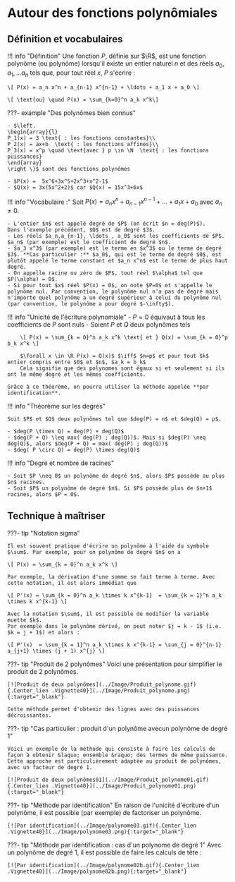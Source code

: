 # Autour des fonctions polynômiales

## Définition et vocabulaires

!!! info "Définition"
    Une fonction $P$, définie sur $\R$, est une fonction polynôme (ou polynôme) lorsqu'il existe un entier naturel $n$ et des réels $a_0,a_1, \ldots a_n$ tels que, pour tout réel $x$, $P$ s'écrire :
    
    \[ P(x) = a_n x^n + a_{n-1} x^{n-1} + \ldots + a_1 x + a_0 \]
    
    \[ \text{ou} \quad P(x) = \sum_{k=0}^n a_k x^k\]

???- example "Des polynômes bien connus"

    - $\left.  
    \begin{array}{l}
    P_1(x) = 3 \text{ : les fonctions constantes}\\
    P_2(x) = ax+b  \text{ : les fonctions affines}\\
    P_3(x) = x^p \quad \text{avec } p \in \N  \text{ : les fonctions puissances}
    \end{array}
    \right \}$ sont des fonctions polynômes

    - $P(x) =  5x^6+3x^5+2x^3+x^2-1$
    - $Q(x) = 3x(5x^2+2)$ car $Q(x) = 15x^3+6x$

!!! info "Vocabulaire :"
    Soit $P(x) = a_n x^n + a_{n-1} x^{n-1} + \ldots + a_1 x + a_0$ avec $a_n \neq 0$.

    - L'entier $n$ est appelé degré de $P$ (on écrit $n = deg(P)$).  
    Dans l'exemple précédent, $Q$ est de degré $3$.
    - Les réels $a_n,a_{n-1}, \ldots , a_0$ sont les coefficients de $P$. $a_n$ (par exemple) est le coefficient de degré $n$.
    - $a_3 x^3$ (par exemple) est le terme en $x^3$ ou le terme de degré $3$. **Cas particulier :** $a_0$, qui est le terme de degré $0$, est plutôt appelé le terme constant et $a_n x^n$ est le terme de plus haut degré.
    - On appelle racine ou zéro de $P$, tout réel $\alpha$ tel que $P(\alpha) = 0$.
    - Si pour tout $x$ réel $P(x) = 0$, on note $P=0$ et s'appelle le polynôme nul. Par convention, le polynôme nul n'a pas de degré mais n'importe quel polynôme a un degré supérieur à celui du polynôme nul (par convention, le polynôme a pour degré $-\infty$).

!!! info "Unicité de l'écriture polynomiale"
    - $P=0$ équivaut à tous les coefficients de $P$ sont nuls
    - Soient $P$ et $Q$ deux polynômes tels  
        
        \[ P(x) = \sum_{k = 0}^n a_k x^k \text{ et } Q(x) = \sum_{k = 0}^p b_k x^k \]  

        $\forall x \in \R P(x) = Q(x)$ $\iff$ $n=p$ et pour tout $k$ entier compris entre $0$ et $n$, $a_k = b_k$  
        Cela signifie que des polynomes sont égaux si et seulement si ils ont le même degré et les mêmes coefficients.

    Grâce à ce théorème, on pourra utiliser la méthode appelée **par identification**.

!!! info "Théorème sur les degrés"

    Soit $P$ et $Q$ deux polynômes tel que $deg(P) = n$ et $deg(Q) = p$.
    
    - $deg(P \times Q) = deg(P) + deg(Q)$
    - $deg(P + Q) \leq max( deg(P) ; deg(Q))$. Mais si $deg(P) \neq deg(Q)$, alors $deg(P + Q) = max( deg(P) ; deg(Q))$
    - $deg( P \circ Q) = deg(P) \times deg(Q)$

!!! info "Degré et nombre de racines"

    - Soit $P \neq 0$ un polynôme de degré $n$, alors $P$ possède au plus $n$ racines.
    - Soit $P$ un polynôme de degré $n$. Si $P$ possède plus de $n+1$ racines, alors $P = 0$.

## Technique à maîtriser

???- tip "Notation sigma"

    Il est souvent pratique d'écrire un polynôme à l'aide du symbole $\sum$. Par exemple, pour un polynôme de degré $n$ on a

    \[ P(x) = \sum_{k = 0}^n a_k x^k \]

    Par exemple, la dérivation d'une somme se fait terme à terme. Avec cette notation, il est alors immédiat que 

    \[ P'(x) = \sum_{k = 0}^n a_k \times k x^{k-1}  = \sum_{k = 1}^n a_k \times k x^{k-1} \]

    Avec la notation $\sum$, il est possible de modifier la variable muette $k$.  
    Par exemple dans le polynôme dérivé, on peut noter $j = k - 1$ (i.e. $k = j + 1$) et alors :

    \[ P'(x)  = \sum_{k = 1}^n a_k \times k x^{k-1} = \sum_{j = 0}^{n-1} a_{j+1} \times (j + 1) x^{j} \]

???- tip "Produit de 2 polynômes"
    Voici une présentation pour simplifier le produit de 2 polynômes.

    [![Produit de deux polynômes](../Image/Produit_polynome.gif){.Center_lien .Vignette40}](../Image/Produit_polynome.png){:target="_blank"}

    Cette méthode permet d'obtenir des lignes avec des puissances décroissantes.

???- tip "Cas particulier : produit d'un polynôme avecun polynôme de degré 1"

    Voici un exemple de la méthode qui consiste à faire les calculs de façon à obtenir &laquo; ensemble &raquo; des termes de même puissance. Cette approche est particulièrement adaptée au produit de polynômes, avec un facteur de degré 1.

    [![Produit de deux polynômes01](../Image/Produit_polynome01.gif){.Center_lien .Vignette40}](../Image/Produit_polynome01.png){:target="_blank"}

???- tip "Méthode par identification"
    En raison de l'unicité d'écriture d'un polynôme, il est possible (par exemple) de factoriser un polynôme.

    [![Par identification](../Image/polynome03.gif){.Center_lien .Vignette40}](../Image/polynome03.png){:target="_blank"}

???- tip "Méthode par identification : cas d'un polynome de degré 1"
    Avec un polynôme de degré 1, il est possible de faire les calculs de tête :

    [![Par identification](../Image/polynome02b.gif){.Center_lien .Vignette40}](../Image/polynome02b.png){:target="_blank"}

